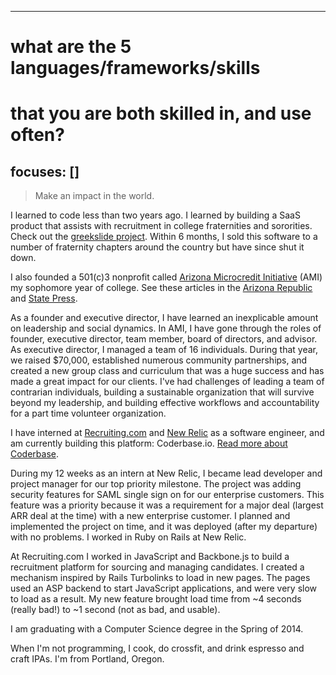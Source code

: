 ---
# what are the 5 languages/frameworks/skills
# that you are both skilled in, and use often?
focuses: []
--

> Make an impact in the world.

I learned to code less than two years ago. I learned by building a SaaS product that assists with recruitment in college fraternities and sororities. Check out the [greekslide project](http://jeffrwells.com/projects/greekslide). Within 6 months, I sold this software to a number of fraternity chapters around the country but have since shut it down.

I also founded a 501(c)3 nonprofit called [Arizona Microcredit Initiative](http://azmicrocredit.org) (AMI) my sophomore year of college. See these articles in the [Arizona Republic](http://www.azcentral.com/business/abg/articles/20140129students-fuel-businesses.html) and [State Press](http://www.statepress.com/2014/02/12/honors-students-nonprofit-program-arizona-microcredit-initiative-reaches-new-success/).

As a founder and executive director, I have learned an inexplicable amount on leadership and social dynamics. In AMI, I have gone through the roles of founder, executive director, team member, board of directors, and advisor. As executive director, I managed a team of 16 individuals. During that year, we raised $70,000, established numerous community partnerships, and created a new group class and curriculum that was a huge success and has made a great impact for our clients. I've had challenges of leading a team of contrarian individuals, building a sustainable organization that will survive beyond my leadership, and building effective workflows and accountability for a part time volunteer organization.

I have interned at [Recruiting.com](http://recruiting.com) and [New Relic](http://newrelic.com) as a software engineer, and am currently building this platform: Coderbase.io. [Read more about Coderbase](http://jeffrwells.com/projects/coderbase).

During my 12 weeks as an intern at New Relic, I became lead developer and project manager for our top priority milestone. The project was adding security features for SAML single sign on for our enterprise customers. This feature was a priority because it was a requirement for a major deal (largest ARR deal at the time) with a new enterprise customer. I planned and implemented the project on time, and it was deployed (after my departure) with no problems. I worked in Ruby on Rails at New Relic.

At Recruiting.com I worked in JavaScript and Backbone.js to build a recruitment platform for sourcing and managing candidates. I created a mechanism inspired by Rails Turbolinks to load in new pages. The pages used an ASP backend to start JavaScript applications, and were very slow to load as a result. My new feature brought load time from ~4 seconds (really bad!) to ~1 second (not as bad, and usable).

I am graduating with a Computer Science degree in the Spring of 2014.

When I'm not programming, I cook, do crossfit, and drink espresso and craft IPAs. I'm from Portland, Oregon.
